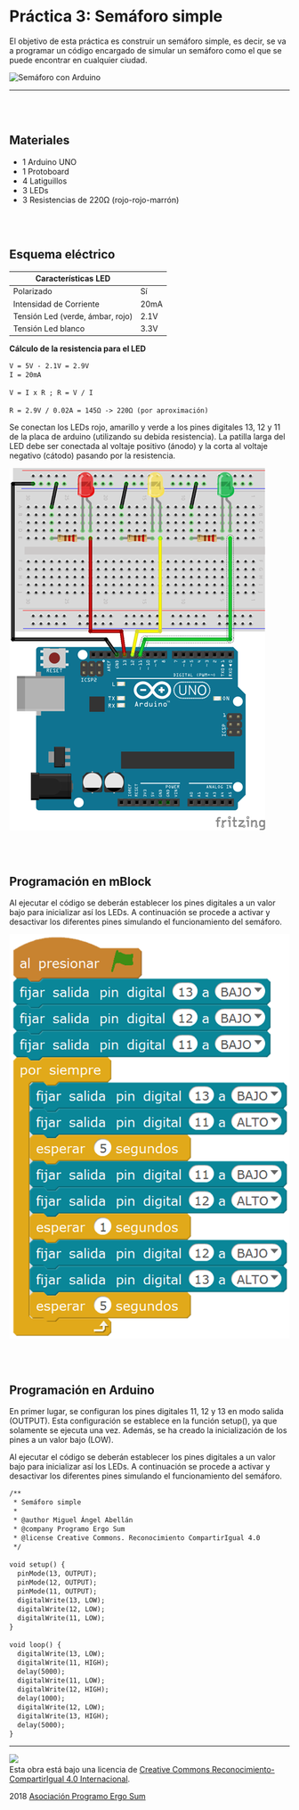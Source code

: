 # Práctica 3: Semáforo simple

El objetivo de esta práctica es construir un semáforo simple, es decir, se va a programar un código encargado de simular un semáforo como el que se puede encontrar en cualquier ciudad.

![Semáforo con Arduino](practica.gif)


---


<br><br>


## Materiales

- 1 Arduino UNO
- 1 Protoboard
- 4 Latiguillos
- 3 LEDs
- 3 Resistencias de 220Ω (rojo-rojo-marrón)


<br /><br />


## Esquema eléctrico

| Características LED              |        |
| -------------------------------- | ------ |
| Polarizado                       | Sí     |
| Intensidad de Corriente          | 20mA   |
| Tensión Led (verde, ámbar, rojo) | 2.1V   |
| Tensión Led blanco               | 3.3V   |

**Cálculo de la resistencia para el LED**

```
V = 5V - 2.1V = 2.9V
I = 20mA

V = I x R ; R = V / I

R = 2.9V / 0.02A = 145Ω -> 220Ω (por aproximación)
```

Se conectan los LEDs rojo, amarillo y verde a los pines digitales 13, 12 y 11 de la placa de arduino (utilizando su debida resistencia). La patilla larga del LED debe ser conectada al voltaje positivo (ánodo) y la corta al voltaje negativo (cátodo) pasando por la resistencia.

![Esquema eléctrico](fritzing.png)



<br /><br />



## Programación en mBlock

Al ejecutar el código se deberán establecer los pines digitales a un valor bajo para inicializar así los LEDs. A continuación se procede a activar y desactivar los diferentes pines simulando el funcionamiento del semáforo.

![Programación en mBlock](mblock.png)


<br /><br />


## Programación en Arduino

En primer lugar, se configuran los pines digitales 11, 12 y 13 en modo salida (OUTPUT). Esta configuración se establece en la función setup(), ya que solamente se ejecuta una vez. Además, se ha creado la inicialización de los pines a un valor bajo (LOW).

Al ejecutar el código se deberán establecer los pines digitales a un valor bajo para inicializar así los LEDs. A continuación se procede a activar y desactivar los diferentes pines simulando el funcionamiento del semáforo.

```
/**
 * Semáforo simple
 *
 * @author Miguel Ángel Abellán
 * @company Programo Ergo Sum
 * @license Creative Commons. Reconocimiento CompartirIgual 4.0
 */

void setup() {
  pinMode(13, OUTPUT);
  pinMode(12, OUTPUT);
  pinMode(11, OUTPUT);
  digitalWrite(13, LOW);
  digitalWrite(12, LOW);
  digitalWrite(11, LOW);
}

void loop() {
  digitalWrite(13, LOW);
  digitalWrite(11, HIGH);
  delay(5000);
  digitalWrite(11, LOW);
  digitalWrite(12, HIGH);
  delay(1000);
  digitalWrite(12, LOW);
  digitalWrite(13, HIGH);
  delay(5000);
}
```



---



<img src="http://i.creativecommons.org/l/by-sa/4.0/88x31.png" /><br>
Esta obra está bajo una licencia de [Creative Commons Reconocimiento-CompartirIgual 4.0 Internacional](https://creativecommons.org/licenses/by-sa/4.0/deed.es_ES).

2018 [Asociación Programo Ergo Sum](https://www.programoergosum.com)